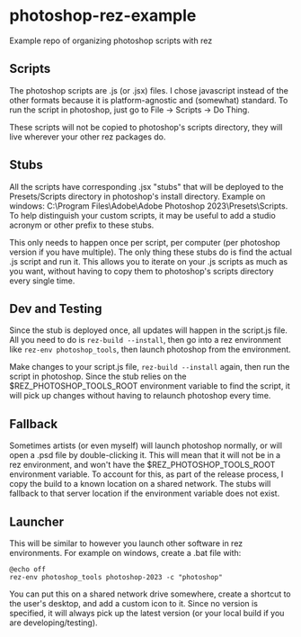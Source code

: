 # photoshop-rez-example
Example repo of organizing photoshop scripts with rez

## Scripts
The photoshop scripts are .js (or .jsx) files. I chose javascript instead of the other formats because it is platform-agnostic and (somewhat) standard.
To run the script in photoshop, just go to File -> Scripts -> Do Thing.

These scripts will not be copied to photoshop's scripts directory, they will live wherever your other rez packages do.

## Stubs
All the scripts have corresponding .jsx "stubs" that will be deployed to the Presets/Scripts directory
in photoshop's install directory. Example on windows: C:\Program Files\Adobe\Adobe Photoshop 2023\Presets\Scripts.
To help distinguish your custom scripts, it may be useful to add a studio acronym or other prefix to these stubs.

This only needs to happen once per script, per computer (per photoshop version if you have multiple).
The only thing these stubs do is find the actual .js script and run it. This allows you to iterate on your .js scripts as much as you want,
without having to copy them to photoshop's scripts directory every single time.

## Dev and Testing
Since the stub is deployed once, all updates will happen in the script.js file. All you need to do is `rez-build --install`,
then go into a rez environment like `rez-env photoshop_tools`, then launch photoshop from the environment.

Make changes to your script.js file, `rez-build --install` again, then run the script in photoshop.
Since the stub relies on the $REZ_PHOTOSHOP_TOOLS_ROOT environment variable to find the script,
it will pick up changes without having to relaunch photoshop every time.

## Fallback
Sometimes artists (or even myself) will launch photoshop normally, or will open a .psd file by double-clicking it.
This will mean that it will not be in a rez environment, and won't have the $REZ_PHOTOSHOP_TOOLS_ROOT environment variable.
To account for this, as part of the release process, I copy the build to a known location on a shared network.
The stubs will fallback to that server location if the environment variable does not exist.

## Launcher
This will be similar to however you launch other software in rez environments. For example on windows, create a .bat file with:
```
@echo off
rez-env photoshop_tools photoshop-2023 -c "photoshop"
```
You can put this on a shared network drive somewhere, create a shortcut to the user's desktop, and add a custom icon to it.
Since no version is specified, it will always pick up the latest version (or your local build if you are developing/testing).
